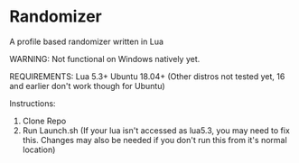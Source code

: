 # Randomizer
A profile based randomizer written in Lua

WARNING: Not functional on Windows natively yet.

REQUIREMENTS:
Lua 5.3+
Ubuntu 18.04+ (Other distros not tested yet, 16 and earlier don't work though for Ubuntu)

Instructions:
1) Clone Repo
2) Run Launch.sh (If your lua isn't accessed as lua5.3, you may need to fix this. Changes may also be needed if you don't run this from it's normal location)
